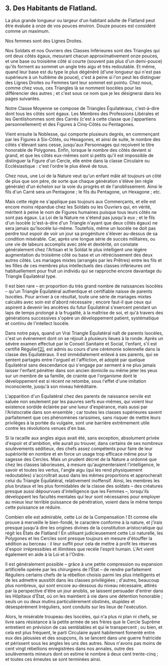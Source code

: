 ## 3. Des Habitants de Flatland.

La plus grande longueur ou largeur d'un habitant adulte de Flatland peut être évaluée à onze de vos pouces environ. Douze pouces est considéré comme un maximum.

Nos femmes sont des Lignes Droites.

Nos Soldats et nos Ouvriers des Classes Inférieures sont des Triangles qui ont deux côtés égaux, mesurant chacun approximativement onze pouces, et une base ou troisième côté si courte (souvent pas plus d'un demi-pouce) qu'ils forment au sommet un angle très aigu et très redoutable. Et même, quand leur base est du type le plus dégénéré (d'une longueur qui n'est pas supérieure à un huitième de pouce), c'est à peine si l'on peut les distinguer des Lignes Droites ou Femmes tant leur sommet est pointu. Chez nous, comme chez vous, ces Triangles là se nomment Isocèles pour les différencier des autres ; et c'est sous ce nom que je les désignerai dans les pages suivantes.

Notre Classe Moyenne se compose de Triangles Équilatéraux, c'est-à-dire dont tous les côtés sont égaux. Les Membres des Professions Libérales et les Gentilshommes sont des Carrés (c'est à cette classe que j'appartiens personnellement) et des Figures à Cinq-Côtés ou Pentagones.

Vient ensuite la Noblesse, qui comporte plusieurs degrés, en commençant par les Figures à Six-Côtés, ou Hexagones, et ainsi de suite, le nombre des côtés s'élevant sans cesse, jusqu'aux Personnages qui reçoivent le titre honorable de Polygones. Enfin, lorsque le nombre des côtés devient si grand, et que les côtés eux-mêmes sont si petits qu'il est impossible de distinguer la Figure d'un Cercle, elle entre dans la classe Circulaire ou Ecclésiastique : c'est l'ordre le plus élevé de tous.

Chez nous, une Loi de la Nature veut qu'un enfant mâle ait toujours un côté de plus que son père, de sorte que chaque génération s'élève (en règle générale) d'un échelon sur la voie du progrès et de l'anoblissement. Ainsi le fils d'un Carré sera un Pentagone ; le fils du Pentagone, un Hexagone ; etc.

Mais cette règle ne s'applique pas toujours aux Commerçants, et elle est encore moins répandue chez les Soldats ou les Ouvriers qui, en vérité, méritent à peine le nom de Figures humaines puisque tous leurs côtés ne sont pas égaux. La Loi de la Nature ne s'étend pas jusqu'à eux ; et le fils d'un Isocèle (c'est-à-dire d'un Triangle n'ayant que deux côtés égaux) ne sera jamais qu'Isocèle lui-même. Toutefois, même un Isocèle ne doit pas perdre tout espoir de voir un jour sa progéniture s'élever au-dessus de sa condition misérable. Car, après une longue série de succès militaires, ou une vie de labeurs accomplis avec zèle et dextérité, on constate généralement chez l'Artisan et le Soldat le plus intelligent une légère augmentation du troisième côté ou base et un rétrécissement des deux autres côtés. Les mariages mixtes (arrangés par les Prêtres) entre les fils et les filles de ces membres plus intellectuels des classes inférieures ont habituellement pour fruit un individu qui se rapproche encore davantage du Triangle Équilatéral type.

Il est bien rare – en proportion du très grand nombre de naissances Isocèles – qu'un Triangle Équilatéral authentique et certifiable naisse de parents Isocèles. Pour arriver à ce résultat, toute une série de mariages mixtes calculés avec soin est d'abord nécessaire ; encore faut-il que ceux qui aspirent à devenir les ancêtres du futur Équilatéral s'exercent pendant un laps de temps prolongé à la frugalité, à la maîtrise de soi, et qu'à travers des générations successives s'opère un développement patient, systématique et continu de l'intellect Isocèle.

Dans notre pays, quand un Vrai Triangle Équilatéral naît de parents Isocèles, c'est un événement dont on se réjouit à plusieurs lieues à la ronde. Après un sévère examen effectué par le Conseil Sanitaire et Social, l'enfant, s'il est certifié Régulier[[2]](#_ftn2), est admis au cours d'une cérémonie solennelle dans la classe des Équilatéraux. Il est immédiatement enlevé à ses parents, qui se sentent partagés entre l'orgueil et l'affliction, et adopté par quelque Équilatéral sans descendance qui s'engage par serment à ne plus jamais laisser l'enfant pénétrer dans son ancien domicile ou même jeter les yeux sur un membre de sa famille, de crainte que l'organisme dont le développement est si récent ne retombe, sous l'effet d'une imitation inconsciente, jusqu'à son niveau héréditaire.

L'apparition d'un Équilatéral chez des parents de naissance servile est saluée non seulement par les pauvres serfs eux-mêmes, qui voient leur existence sordide éclairée par une lueur d'espérance, mais aussi par l'Aristocratie dans son ensemble ; car toutes les classes supérieures savent parfaitement que ces phénomènes rarissimes, sans risquer de mettre leurs privilèges à la portée du vulgaire, sont une barrière extrêmement utile contre les révolutions venues d'en bas.

Si la racaille aux angles aigus avait été, sans exception, absolument privée d'espoir et d'ambition, elle aurait pu trouver, dans certains de ses nombreux soulèvements séditieux, des chefs assez compétents pour faire de leur supériorité en nombre et en force un usage trop efficace même pour la sagesse des Cercles. Mais un prudent décret de la Nature a ordonné que chez les classes laborieuses, à mesure qu'augmenteraient l'intelligence, le savoir et toutes les vertus, l'angle aigu (qui les rend physiquement redoutables) s'accroîtrait aussi dans les mêmes proportions et approcherait celui du Triangle Équilatéral, relativement inoffensif. Ainsi, les membres les plus brutaux et les plus formidables de la classe des soldats – des créatures presque aussi dépourvues d'intelligence que les Femmes –, lorsqu'ils développent les facultés mentales qui leur sont nécessaires pour employer au mieux leur terrible puissance de pénétration, voient dans le même temps cette puissance se réduire.

Combien elle est admirable, cette Loi de la Compensation ! Et comme elle prouve à merveille le bien-fondé, le caractère conforme à la nature, et j'irais presque jusqu'à dire les origines divines de la constitution aristocratique qui régit les États de Flatland ! En utilisant judicieusement cette Loi naturelle, les Polygones et les Cercles sont presque toujours en mesure d'étouffer la sédition au berceau : il leur suffit pour cela de mettre à profit les réserves d'espoir irrépressibles et illimitées que recèle l'esprit humain. L'Art vient également en aide à la Loi et à l'Ordre.

Il est généralement possible – grâce à une petite compression ou expansion artificielle opérée par les chirurgiens de l'État – de rendre parfaitement Réguliers certains chefs de la rébellion choisis parmi les plus intelligents et de les admettre aussitôt dans les classes privilégiées ; d'autres, beaucoup plus nombreux, qui sont encore au-dessous du niveau nécessaire, attirés par la perspective d'être un jour anoblis, se laissent persuader d'entrer dans les Hôpitaux d'État, où on les maintient à vie dans une détention honorable ; seuls un ou deux mutins particulièrement obstinés, stupides et désespérément Irréguliers, sont conduits sur les lieux de l'exécution.

Alors, le misérable troupeau des Isocèles, qui n'a plus ni plan ni chefs, se livre sans résistance à la petite armée de ses frères que le Cercle Suprême entretient en prévision de cas semblables et qui le transpercent ; ou bien, et cela est plus fréquent, le parti Circulaire ayant habilement fomenté entre eux des jalousies et des soupçons, ils se lancent dans une guerre fratricide et périssent sous les angles les uns des autres. Nous n'avons pas moins de cent vingt rébellions enregistrées dans nos annales, outre des soulèvements mineurs dont on estime le nombre à deux cent trente-cinq ; et toutes ces émeutes se sont terminées ainsi.

